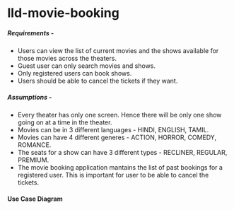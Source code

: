 # lld-movie-booking

##### Requirements -
- Users can view the list of current movies and the shows available for those movies across the theaters.
- Guest user can only search movies and shows.
- Only registered users can book shows.
- Users should be able to cancel the tickets if they want.
 
##### Assumptions -
- Every theater has only one screen. Hence there will be only one show going on at a time in the theater.
- Movies can be in 3 different languages - HINDI, ENGLISH, TAMIL.
- Movies can have 4 different generes - ACTION, HORROR, COMEDY, ROMANCE.
- The seats for a show can have 3 different types - RECLINER, REGULAR, PREMIUM.
- The movie booking application mantains the list of past bookings for a registered user. This is important for user to be able to cancel the tickets.

#### Use Case Diagram
